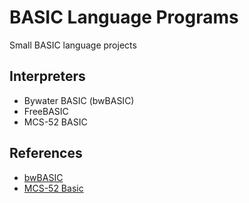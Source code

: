 # BASIC Language Programs

Small BASIC language projects

## Interpreters

* Bywater BASIC (bwBASIC)
* FreeBASIC
* MCS-52 BASIC

## References

* [bwBASIC](https://sourceforge.net/projects/bwbasic)
* [MCS-52 Basic](https://www.dos4ever.com/8031board/Basic52Manual.pdf)
